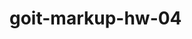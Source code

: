 # goit-markup-hw-04

<!-- ************************************    TODO LIST    ************************************ -->

<!--  Создай репозиторий goit-markup-hw-03. -->
<!--  Склонируй созданный репозиторий и скопируй в него файлы предыдущей работы. -->
<!--  Добавь стили для геометрии (ширины, отступы, поля и рамки) и позиционирование контента при   помощи Flexbox для страниц макета #2 -->
<!--  Настрой GitHub Pages и добавь ссылку на живую страницу в шапку GitHub-репозитория. -->

<!-- ***************************************************************************************** -->

<!-- TODO Критерии приёма работы наставником -->

<!-- TODO Проект #1 -->

<!-- «A1» Главный HTML-файл называется index.html. -->
<!-- «A2» В корне проекта есть папка images с изображениями. -->
<!-- «A3» В названиях файлов нет заглавных букв, пробелов и транслита, только буквы и слова английского языка. -->

<!-- «A4» Исходный код отформатирован при помощи Prettier. -->
<!-- «A5» Все изображения и текстовый контент взяты из макета. -->
<!-- «A6» Все растровые изображения оптимизированы используя squoosh. -->
<!-- «A7» Код написан следуя руководству. http://sadcitizen.me/code-guide/ -->

<!-- ***************************************************************************************** -->

<!-- TODO Проект #2 -->

<!--  «A1» В корне проекта есть папка images с изображениями. -->
<!--  «A2» В корне проекта есть папка css с файлами стилей. -->
<!--  «A3» Все стили написаны в одном файле styles.css, который находится в папке css. -->
<!--  «A4» В названиях файлов нет заглавных букв, пробелов и транслита, только буквы и слова английского языка. -->

<!--  «A5» Исходный код отформатирован при помощи Prettier. -->
<!--  «A6» Все изображения и текстовый контент взяты из макета. -->
<!--  «A7» Все растровые изображения оптимизированы используя squoosh. -->
<!--  «A8» Код написан следуя руководству. http://sadcitizen.me/code-guide/ -->

<!-- ***************************************************************************************** -->

<!-- TODO Проект #3 -->

<!--  «A1» В корне проекта есть папка images с изображениями. -->
<!--  «A2» В корне проекта есть папка css с файлами стилей. -->
<!--  «A3» Все стили написаны в одном файле styles.css, который находится в папке css. -->
<!--  «A4» В названиях файлов нет заглавных букв, пробелов и транслита, только буквы и слова английского языка. -->
<!--  «A5» Исходный код отформатирован при помощи Prettier. -->
<!--  «A6» Все изображения и текстовый контент взяты из макета. -->
<!--  «A7» На всех HTML-страницах подключен нормализатор стилей https://github.com/sindresorhus/modern-normalize -->
<!--  «A8» Код написан следуя руководству. http://sadcitizen.me/code-guide/ -->

<!-- TODO Разметка #1 -->

<!-- «B1» Разметка страницы Студия набрана в файле index.html. -->
<!-- «B2» Выполнена HTML-разметка всех элементов макета. -->
<!-- «B3» Теги использованы согласно их семантического смысла. -->
<!-- «B4» HTML проходит проверку валидатором без ошибок. -->
<!-- «B5» В разметке есть теги для выделения основной структуры страницы:
<header>, <main> и <footer>.-->

<!-- «B6» Логотип в хедере и футере - это ссылка с текстом, не изображение. -->
<!-- «B7» Тег <nav> использован единожды на странице - в хедере. -->
<!-- «B8» Контакты в хедере (почта и телефон) находятся вне тега <nav>. -->
<!-- «B9» Тег <h1> использован один раз на странице. -->
<!-- «B10» Элемент с текстом "Заказать услугу" - это кнопка с type="button".-->
<!-- «B11» Заголовки секций размечены тегом <h2>. -->
<!-- «B12» У тегов <img> указаны атрибуты размеров, как минимум width. -->
<!-- «B13» У тегов <img> есть атрибут alt, который заполнен кратким описанием о том, что изображено на картинке.-->

<!-- «B14» Изображения экспортированы из макета в формате jpg. -->
<!-- «B15» Группы однотипных элементов собраны в списки <ul>. -->
<!-- «B16» Тег <address> использован только в футере. -->

<!-- ***************************************************************************************** -->

<!-- TODO Разметка #2 -->

<!--  «B1» Разметка страницы Портфолио набрана в файле portfolio.html. -->
<!--  «B2» Выполнена HTML-разметка всех элементов макета. -->
<!--  «B3» Теги использованы согласно их семантического смысла. -->
<!--  «B4» HTML проходит проверку валидатором без ошибок. -->
<!--  «B5» Имена классов описательные и понятные другому разработчику. -->
<!--  «B6» Имена классов не содержат заглавных букв, пробелов, транслита и названий тегов, только буквы и слова английского языка. Если имя класса состоит из нескольких слов, они разделяются дефисом. -->

<!--  «B7» Атрибут href навигационных ссылок Студия и Портфолио содержит относительный путь к HTML-файлам этих страниц. При нажатии по ссылке происходит переход на соответствующую страницу в текущей вкладке браузера. -->

<!--  «B8» У тегов <img> указаны атрибуты размеров, как минимум width. -->
<!--  «B9» Изображения экспортированы из макета в формате jpg. -->
<!--  «B10» Группы однотипных элементов собраны в списки <ul>. -->
<!--  «B11» Фильтр на странице Портфолио выполнен списком кнопок, каждой из которых задан атрибут type="button". -->

<!--  «B12» Разметка хедера и футера одинаковая на всех страницах. -->
<!--  «B13» Все необходимые по макету шрифты и их вариации (вес и начертание) подключены с сервиса Google Fonts одной ссылкой. Необходимый вес для Raleway – 700, а для Roboto – 400, 500, 700 и 900. -->
<!--  «B14» Внутри разметки кнопок нет дополнительных элементов, например спанов или ссылок. -->

<!-- ***************************************************************************************** -->

<!-- TODO Оформление #2 -->

<!--  «C1» Нет глобальных стилей элементов кроме <body>. -->
<!--  «C2» Для оформления используются селекторы класса. -->
<!--  «C3» В стилях отсутствует !important. -->
<!--  «C4» У интерактивных элементов (кнопок и ссылок), при наведении мышкой или фокусе с клавиатуры, есть активное состояние указанное в макете (изменение цвета). -->
<!--  «С5» Текст контактов в хедере и футере меняет цвет при ховере и фокусе. -->
<!--  «C6» Для хранения палитры цветов макета (текст, фон, выделение) используются CSS-переменные. -->
<!--  «С7» Для элемента <body> задано свойство font-family с доминантным на макете шрифтом Roboto. -->
<!--  «С8» Указаны альтернативные варианты шрифта и тип семейства (без засечек) в конце перечисления font-family у элемента <body>. -->
<!--  «С9» Семейство шрифтов Roboto явно задано только для элемента <body>, остальные элементы наследуют его. -->
<!--  «С10» Для элемента <body> задано свойство color с доминантным на макете цветом текста. Остальной текст наследует или переопределяет это значение. -->
<!--  «С11» Размер шрифта (свойство font-size) всех текстовых элементов точно соответствует значениям из макета. -->
<!-- «С12» Высота строки (свойство line-height) всех текстовых элементов точно соответствует значениям из макета и задана как множитель, а не в px. -->
<!-- «С13» Цвет (свойство color) всех текстовых элементов точно соответствует значениям из макета. -->
<!-- «С14» Вес шрифта (свойство font-weight) всех текстовых элементов точно соответствует значениям из макета. -->
<!--  «С15» Вес шрифта (свойство font-weight) явно указан только если значение в макете отличается от стандартного для этого элемента в браузере. -->
<!--  «С16» Кнопкам задано свойство cursor со значением pointer. -->
<!--  «С17» В стилях не повторяются значения свойств, которые заданы браузером по умолчнаию. Например, ссылкам не нужно указывать cursor: pointer, а абзацам font-style: normal или font-weight: 400. -->

<!-- ***************************************************************************************** -->

<!-- TODO Оформление #3 -->

<!--  «B1» Допускается глобальный сброс стилей по селектору тега для элементов <h1>...<h6>, <p> и <ul>. -->
<!--  «B2» У элементов нет внешних отступов (свойство margin) «пробивающих» родительский элемент. -->
<!--  «B3» В однострочных коллекциях элементов очищен крайний левый или правый margin элементов (если он есть). -->
<!--  «B4» Для отступов между двумя соседними элементами используется свойство margin. -->
<!--  «B5» Для зазора между границей родителя и его ребёнком используется свойство padding. -->
<!--  «B6» Размеры внешних отступов (свойство margin) и внутренних полей (свойство padding) элементов заданы точно по макету. -->
<!--  «B7» Создан общий вспомогательный класс .container для центрирования и ограничения контента по ширине. -->
<!--  «B8» Ширина «контейнера» соответствует макету и равна 1200px. -->
<!--  «B9» «Контейнер» оборачивает контент хедера, футера и секций. То есть находится внутри них. -->
<!--  «B10» Для расположения элементов используется Flexbox, но только там, где это необходимо. Например в шапке, навигации, списках в секциях и так далее, то есть там, где расположить элементы горизонтально по другому невозможно. -->
<!--  «B11» Финальные размеры блоков в браузере соответствуют макету. -->
<!--  «B12» У элементов нет фиксированной высоты, она определяется их контентом. -->
<!--  «B13» У хедера есть нижняя рамка, необходимо сильно приблизить макет чтобы увидеть её. -->
<!--  «B14» Секции расположены друг под другом как стопка книг, без внешних отступов. -->
<!--  «B15» Для всех секций используется один класс .section, заданы верхние и нижние падинги по 94px, отодвигающие контент внутрь секции. -->
<!--  «B16» Для построения сеток используется техника описанная в конспекте и видео-мастерской. -->
<!--  «B17» В карточках на странице Портфолио есть рамка (свойство border), но только в нижней части карточки. -->

<!-- ***************************************************************************************** -->
